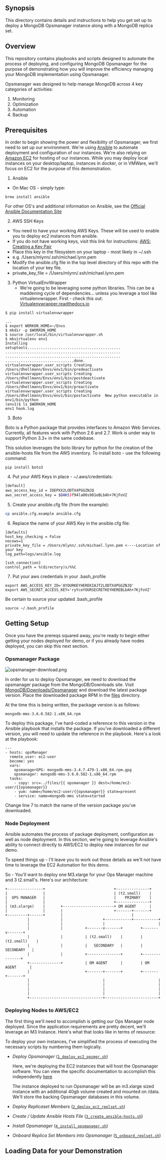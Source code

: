 ## Synopsis

This directory contains details and instructions to help you get set up to deploy a MongoDB Opsmanager instance along with a MongoDB replica set.

## Overview
This repository contains playbooks and scripts designed to automate the process of deploying, and configuring MongoDB Opsmanager for the purpose of demonstrating how you will improve the efficiency managing your MongoDB implementation using Opsmanager.

Opsmanager was designed to help manage MongoDB across 4 key categories of activities:

1. Monitoring
2. Optimization
3. Automation
4. Backup

## Prerequisites

In order to begin showing the power and flexibility of Opsmanager, we first need to set up our environment.  We're using [Ansible](http://ansible.com) to automate deployment and configuration of our instances.  We're also relying on [Amazon EC2](https://aws.amazon.com/ec2) for hosting of our instances.  While you may deploy local instances on your desktop/laptop, instances in docker, or in VMWare, we'll focus on EC2 for the purpose of this demonstration.

1. Ansible

 - On Mac OS - simply type:

 ```
 brew install ansible
 ```
 
 For other OS's and additional information on Ansible, see the [Official Ansible Documentation Site](http://docs.ansible.com)

2. AWS SSH Keys

 - You need to have your working AWS Keys.  These will be used to enable you to deploy ec2 instances from ansible.
 - If you do not have working keys, visit this link for instructions: [AWS: Creating a Key Pair](http://docs.aws.amazon.com/AWSEC2/latest/UserGuide/ec2-key-pairs.html)
 - Place this key in the filesystem on your laptop - most likely in ~/.ssh
  - e.g. /Users/mlynn/.ssh/michael.lynn.pem
 - Modify the ansible.cfg file in the top level directory of this repo with the location of your key file.
  - private_key_file = /Users/mlynn/.ssh/michael.lynn.pem

3. Python VirtualEnvWrapper
	- We're going to be leveraging some python libraries.  This can be a maddening cycle of dependencies... unless you leverage a tool like virtualenvwrapper.  First - check this out: [Virtualenvwrapper.readthedocs.io](https://virtualenvwrapper.readthedocs.io/en/latest/)

```
$ pip install virtualenvwrapper

...
$ export WORKON_HOME=~/Envs
$ mkdir -p $WORKON_HOME
$ source /usr/local/bin/virtualenvwrapper.sh
$ mkvirtualenv env1
Installing
setuptools..........................................
....................................................
....................................................
...............................done.
virtualenvwrapper.user_scripts Creating /Users/dhellmann/Envs/env1/bin/predeactivate
virtualenvwrapper.user_scripts Creating /Users/dhellmann/Envs/env1/bin/postdeactivate
virtualenvwrapper.user_scripts Creating /Users/dhellmann/Envs/env1/bin/preactivate
virtualenvwrapper.user_scripts Creating /Users/dhellmann/Envs/env1/bin/postactivate  New python executable in env1/bin/python
(env1)$ ls $WORKON_HOME
env1 hook.log
```

3. Boto

Boto is a Python package that provides interfaces to Amazon Web Services. Currently, all features work with Python 2.6 and 2.7. Work is under way to support Python 3.3+ in the same codebase.

This solution leverages the boto library for python for the creation of the ansible-hosts file from the AWS inventory.  To install boto - use the following command:

```
pip install boto3
```

4. Put your AWS Keys in place - ~/.aws/credentials:

```sh
[default]
aws_access_key_id = IOEPXX2LODTX4PGGZNJQ
aws_secret_access_key = $DAKS)f94la00s901eBLbAh+7KjFoVZ
```

5. Create your ansible.cfg file (from the example):

```sh
cp ansible.cfg.example ansible.cfg
```

6. Replace the name of your AWS Key in the ansible.cfg file:
```
[defaults]
host_key_checking = False
nocows=1
private_key_file = /Users/mlynn/.ssh/michael.lynn.pem <----Location of your key
log_path=logs/ansible.log

[ssh_connection]
control_path = %(directory)s/%%C
```

7. Put your aws credentials in your .bash_profile

```
export AWS_ACCESS_KEY_ID='AYOURKEYHEREKIAJT2LODTX4PGGZNJQ'
export AWS_SECRET_ACCESS_KEY='ryYceYOURSECRETKEYHEREBLbAh+7KjFoVZ'
```

Be certain to source your updated .bash_profile

```
source ~/.bash_profile
```

## Getting Setup

Once you have the prereqs squared away, you're ready to begin either getting your nodes deployed for demo, or if you already have nodes deployed, you can skip this next section.

### Opsmanager Package

![opsmanager-download.png](https://github.com/mrlynn/ansible-opsmanager-demo/raw/master/opsmanager-download.png?s=200)

In order for us to deploy Opsmanager, we need to download the opsmanager package from the MongoDB/Downloads site.  Visit [MongoDB/Downloads/Opsmanager](https://www.mongodb.com/download-center#ops-manager) and download the latest package version.  Place the downloaded package RPM in the [files](./files) directory.

At the time this is being written, the package version is as follows:

```mongodb-mms-3.6.0.582-1.x86_64.rpm```

To deploy this package, I've hard-coded a reference to this version in the Ansible playbook that installs the package.  If you've downloaded a different version, you will need to update the reference in the playbook.  Here's a look at the playbook:

```
---
- hosts: opsManager
  remote_user: ec2-user
  become: yes
  vars:
    opsmanagerGPG: mongodb-mms-3.4.7.479-1.x86_64.rpm.gpg
    opsmanager: mongodb-mms-3.6.0.582-1.x86_64.rpm
  tasks:
    - copy: src=../files/{{ opsmanager }} dest=/home/ec2-user/{{opsmanager}}
    - yum: name=/home/ec2-user/{{opsmanager}} state=present
    - service: name=mongodb-mms state=started

```

Change line 7 to match the name of the version package you've downloaded.

### Node Deployment

Ansible automates the process of package deployment, configuration as well as node deployment.  In this section, we're going to leverage Ansible's ability to connect directly to AWS/EC2 to deploy new instances for our demo.

To speed things up - I'll leave you to work out those details as we'll not have time to leverage the EC2 Automation for this demo.

So - You'll want to deploy one M3.xlarge for your Ops Manager machine and 3 t2.small's.  Here's our architecture:

```
+----------------+                               +---------------+
|                |                               | (t2.small)    |
|  OPS MANAGER   |                               |    PRIMARY    |
|                |                               +---------------+
| (m3.xlarge)    |       +-----------------------+ OM AGENT      |
|                |       |                       +-------+-------+
+---------+------+       |                               |
          |              |                  +------------+-----------+
          |              |                  |                        |
          |              |          +-------v-------+        +-------v-------+
          |              |          | (t2.small)    |        | (t2.small)    |
          |              |          |   SECONDARY   |        |   SECONDARY   |
          |              |          +---------------+        +---------------+
          +--------------+          | OM AGENT      |        | OM AGENT      |
          |                         +-------+-------+        +-------+-------+
          |                                 |                        |
          |                                 |                        |
          |                                 |                        |
          |                                 |                        |
          +---------------------------------+------------------------+

```

### Deploying Nodes to AWS/EC2

The first thing we'll need to accomplish is getting our Ops Manager node deployed.  Since the application requirements are pretty decent, we'll leverage an M3 Instance.  Here's what that looks like in terms of resource:

To deploy your own instances, I've simplified the process of executing the necessary scripts by numbering them logically.

- *Deploy Opsmanager* ([`1_deploy_ec2_opsmgr.sh`](https://github.com/mrlynn/ansible-opsmanager-demo/blob/master/1_deploy_ec2_opsmgr.sh))

	Here, we're deploying the EC2 instances that will host the Opsmanager software.  You can view the specific documentation to accomplish this independently [here](https://docs.opsmanager.mongodb.com/current/tutorial/install-simple-test-deployment/)

	The instance deployed to run Opsmanager will be an m3.xlarge sized instance with an additional 40gb volume created and mounted on /data.  We'll store the backing Opsmanager databases in this volume.

- *Deploy Replicaset Members* ([`2_deploy_ec2_replset.sh`](https://github.com/mrlynn/ansible-opsmanager-demo/blob/master/2_deploy_ec2_replset.sh))


- *Create / Update Ansible Hosts File* ([`3_create_ansible-hosts.sh`](https://github.com/mrlynn/ansible-opsmanager-demo/blob/master/3_create_ansible-hosts.sh))

- *Install Opsmanager* ([`4_install_opsmanager.sh`](https://github.com/mrlynn/ansible-opsmanager-demo/blob/master/4_install_opsmanager.sh))

- *Onboard Replica Set Members into Opsmanager* ([`5_onboard_replset.sh`](https://github.com/mrlynn/ansible-opsmanager-demo/blob/master/5_onboard_replset.sh))

## Loading Data for your Demonstration ##

